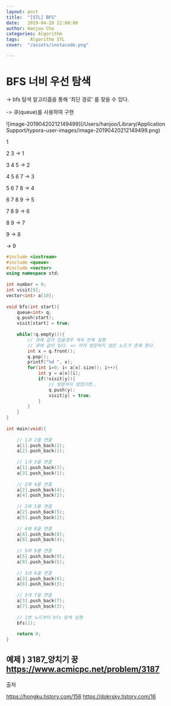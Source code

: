 ```yaml
---
layout: post
title:  "[STL] BFS"
date:   2019-04-20 22:00:00
author: Hanjoo Cho
categories: Algorithm
tags:    Algorithm STL
cover:  "/assets/instacode.png"

---
```


# BFS 너비 우선 탐색

-> bfs 탐색 알고리즘을 통해 '최단 경로' 를 찾을 수 있다.

-> 큐(queue)를 사용하여 구현



![image-20190420212149499](/Users/hanjoo/Library/Application Support/typora-user-images/image-20190420212149499.png)



1 

2 3 -> 1

3 4 5 -> 2

4 5 6 7 -> 3

5 6 7 8 -> 4

6 7 8 9 -> 5

7 8 9 -> 6

8 9 -> 7

9 -> 8

-> 9





```c++
#include <iostream>
#include <queue>
#include <vector>
using namespace std;
 
int number = 9;
int visit[9];
vector<int> a[10];
 
void bfs(int start){
    queue<int> q;
    q.push(start);
    visit[start] = true;
    
    while(!q.empty()){
        // 큐에 값이 있을경우 계속 반복 실행
        // 큐에 값이 있다. => 아직 방문하지 않은 노드가 존재 한다. 
        int x = q.front();
        q.pop();
        printf("%d ", x);
        for(int i=0; i< a[x].size(); i++){
            int y = a[x][i];
            if(!visit[y]){
                // 방문하지 않았다면..
                q.push(y);
                visit[y] = true; 
            }
        }
    }
}
 
int main(void){
    
    // 1과 2를 연결 
    a[1].push_back(2);
    a[2].push_back(1);
    
    // 1과 3을 연결 
    a[1].push_back(3);
    a[3].push_back(1);
    
    // 2와 4를 연결 
    a[2].push_back(4);
    a[4].push_back(2);
 
    // 2와 5를 연결 
    a[2].push_back(5);
    a[5].push_back(2);
    
    // 4와 8을 연결 
    a[4].push_back(8);
    a[8].push_back(4);
    
    // 5와 9를 연결 
    a[5].push_back(9);
    a[9].push_back(5);
    
    // 3과 6을 연결 
    a[3].push_back(6);
    a[6].push_back(3);
    
    // 3과 7을 연결 
    a[3].push_back(7);
    a[7].push_back(3);
    
    // 1번 노드부터 bfs 탐색 실행 
    bfs(1);
    
    return 0;
} 

```


예제 )
3187_양치기 꿍
<https://www.acmicpc.net/problem/3187>
----

출처

<https://hongku.tistory.com/156>
<https://dokrsky.tistory.com/16>
